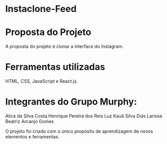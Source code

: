 # Instaclone-Feed

# Proposta do Projeto
  A proposta do projeto é clonar a interface do Instagram.
  
# Ferramentas utilizadas
 HTML, CSS, JavaScript e React.js.
 
 
 # Integrantes do Grupo Murphy:
  Alice da Silva Costa
  Henrique Pereira dos Reis Luz
  Kauã Silva Dias
  Larissa Beatriz Arcanjo Gomes
  
  
  O projeto foi criado com o único propósito de aprendizagem de novos elementos e ferramentas.  
